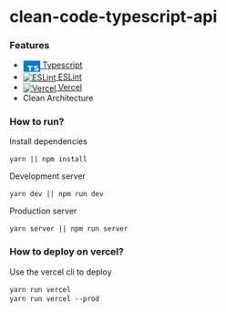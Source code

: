 # clean-code-typescript-api

### Features
<ul>
  <li>
    <a href="https://typescriptlang.org/">
      <img align="center" alt="Typescript" height="20" width="30" src="https://raw.githubusercontent.com/devicons/devicon/master/icons/typescript/typescript-plain.svg">
      Typescript
    </a>
  </li>
  <li>
    <a href="https://eslint.org/">
      <img align="center" alt="ESLint" width="30" src="https://avatars.githubusercontent.com/u/6019716?s=200&v=4">
      ESLint
    </a>
  </li>
  <li>
    <a href="https://www.vercel.com/">
      <img align="center" alt="Vercel" width="30" src="https://static-00.iconduck.com/assets.00/vercel-icon-512x449-3422jidz.png">
      Vercel
    </a>
  </li>
  <li>
    Clean Architecture
  </li>
</ul>

### How to run?
Install dependencies
```
yarn || npm install
```

Development server
```
yarn dev || npm run dev
```

Production server
```
yarn server || npm run server
```

### How to deploy on vercel?
Use the vercel cli to deploy
```
yarn run vercel
yarn run vercel --prod
```
